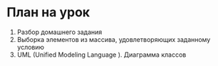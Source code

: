 # План на урок <br/>
1. Разбор домашнего задания  <br/>
2. Выборка элементов из массива, удовлетворяющих заданному условию  <br/>
3. UML (Unified Modeling Language ). Диаграмма классов  <br/>